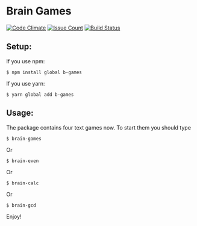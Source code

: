 # Brain Games

[![Code Climate](https://codeclimate.com/github/ykirill/project-lvl1-s69/badges/gpa.svg)](https://codeclimate.com/github/ykirill/project-lvl1-s69)
[![Issue Count](https://codeclimate.com/github/ykirill/project-lvl1-s69/badges/issue_count.svg)](https://codeclimate.com/github/ykirill/project-lvl1-s69)
[![Build Status](https://travis-ci.org/ykirill/project-lvl1-s69.svg?branch=master)](https://travis-ci.org/ykirill/project-lvl1-s69)


## Setup:

If you use npm:

    $ npm install global b-games

If you use yarn:

    $ yarn global add b-games

## Usage:

The package contains four text games now. To start them you should type 
     
    $ brain-games
Or    
    
    $ brain-even
    
Or

    $ brain-calc

Or

    $ brain-gcd

Enjoy!